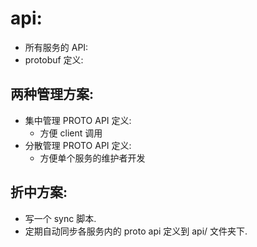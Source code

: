 # api:

- 所有服务的 API:
- protobuf 定义:

## 两种管理方案:

- 集中管理 PROTO API 定义:
    - 方便 client 调用
- 分散管理 PROTO API 定义:
    - 方便单个服务的维护者开发

## 折中方案:

- 写一个 sync 脚本.
- 定期自动同步各服务内的 proto api 定义到 api/ 文件夹下.

